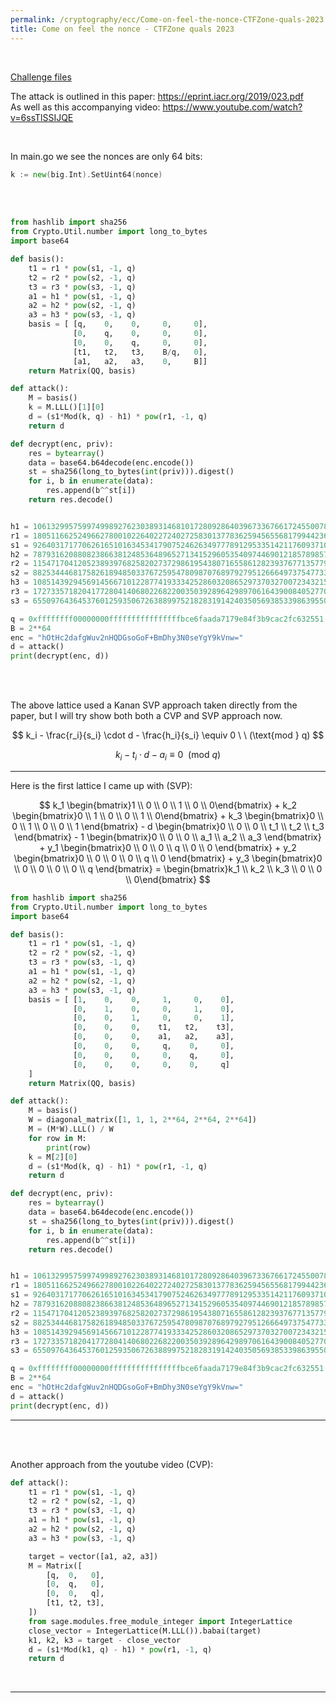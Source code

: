 ```yaml
---
permalink: /cryptography/ecc/Come-on-feel-the-nonce-CTFZone-quals-2023
title: Come on feel the nonce - CTFZone quals 2023
---
```


<br>

[Challenge files](https://github.com/Connor-McCartney/CTF_Files/tree/main/2023/CTFZone-quals/Come_on_feel_the_nonce)

The attack is outlined in this paper: <https://eprint.iacr.org/2019/023.pdf>
<br>
As well as this accompanying video: <https://www.youtube.com/watch?v=6ssTlSSIJQE>

<br>

In main.go we see the nonces are only 64 bits:

```go
k := new(big.Int).SetUint64(nonce)
```

<br>


<br>

```python
from hashlib import sha256
from Crypto.Util.number import long_to_bytes
import base64

def basis():
    t1 = r1 * pow(s1, -1, q)
    t2 = r2 * pow(s2, -1, q)
    t3 = r3 * pow(s3, -1, q)
    a1 = h1 * pow(s1, -1, q)
    a2 = h2 * pow(s2, -1, q)
    a3 = h3 * pow(s3, -1, q)
    basis = [ [q,    0,    0,     0,     0],
              [0,    q,    0,     0,     0],
              [0,    0,    q,     0,     0],
              [t1,   t2,   t3,    B/q,   0],
              [a1,   a2,   a3,    0,     B]]
    return Matrix(QQ, basis)

def attack():
    M = basis()
    k = M.LLL()[1][0]
    d = (s1*Mod(k, q) - h1) * pow(r1, -1, q)
    return d

def decrypt(enc, priv):
    res = bytearray()
    data = base64.b64decode(enc.encode())
    st = sha256(long_to_bytes(int(priv))).digest()
    for i, b in enumerate(data):
        res.append(b^^st[i])
    return res.decode()


h1 = 106132995759974998927623038931468101728092864039673367661724550078579493516352
r1 = 18051166252496627800102264022724027258301377836259456556817994423615643066667
s1 = 92640317177062616510163453417907524626349777891295335142117609371090060820235
h2 = 7879316208808238663812485364896527134152960535409744690121857898575626153029
r2 = 115471704120523893976825820273729861954380716558612823937677135779401972000099
s2 = 88253444681758261894850337672595478098707689792795126664973754773335910861625
h3 = 108514392945691456671012287741933342528603208652973703270072343215378534310088
r3 = 17273357182041772804140680226822003503928964298970616439008405277082716423350
s3 = 65509764364537601259350672638899752182831914240350569385339863955089362099960

q = 0xffffffff00000000ffffffffffffffffbce6faada7179e84f3b9cac2fc632551
B = 2**64
enc = "hOtHc2dafgWuv2nHQDGsoGoF+BmDhy3N0seYgY9kVnw="
d = attack()
print(decrypt(enc, d))
```



<br>

<br>


The above lattice used a Kanan SVP approach taken directly from the paper, but I will try show both both a CVP and SVP approach now.


$$
k_i - \frac{r_i}{s_i} \cdot d - \frac{h_i}{s_i} \equiv 0 \ \ (\text{mod } q)
$$



$$
k_i - t_i \cdot d - a_i \equiv 0 \ \ (\text{mod } q)
$$


---

Here is the first lattice I came up with (SVP):

$$
k_1 \begin{bmatrix}1  \\ 0 \\ 0 \\ 1 \\ 0 \\ 0\end{bmatrix}  + 
k_2 \begin{bmatrix}0  \\ 1 \\ 0 \\ 0 \\ 1 \\ 0\end{bmatrix}  + 
k_3 \begin{bmatrix}0  \\ 0 \\ 1 \\ 0 \\ 0 \\ 1 \end{bmatrix} -    
d   \begin{bmatrix}0  \\ 0 \\ 0 \\ t_1 \\ t_2 \\ t_3 \end{bmatrix}  -
1   \begin{bmatrix}0  \\ 0 \\ 0 \\ a_1 \\ a_2 \\ a_3 \end{bmatrix}  +  
y_1 \begin{bmatrix}0  \\ 0 \\ 0 \\ q \\ 0 \\ 0 \end{bmatrix} +
y_2 \begin{bmatrix}0  \\ 0 \\ 0 \\ 0 \\ q \\ 0 \end{bmatrix} +
y_3 \begin{bmatrix}0  \\ 0 \\ 0 \\ 0 \\ 0 \\ q \end{bmatrix} 
=   \begin{bmatrix}k_1  \\ k_2  \\ k_3 \\ 0 \\ 0 \\ 0\end{bmatrix}
$$

```python
from hashlib import sha256
from Crypto.Util.number import long_to_bytes
import base64

def basis():
    t1 = r1 * pow(s1, -1, q)
    t2 = r2 * pow(s2, -1, q)
    t3 = r3 * pow(s3, -1, q)
    a1 = h1 * pow(s1, -1, q)
    a2 = h2 * pow(s2, -1, q)
    a3 = h3 * pow(s3, -1, q)
    basis = [ [1,    0,    0,     1,     0,    0],
              [0,    1,    0,     0,     1,    0],
              [0,    0,    1,     0,     0,    1],
              [0,    0,    0,    t1,   t2,    t3],
              [0,    0,    0,    a1,   a2,    a3],
              [0,    0,    0,     q,    0,     0],
              [0,    0,    0,     0,    q,     0],
              [0,    0,    0,     0,    0,     q]
    ]
    return Matrix(QQ, basis)

def attack():
    M = basis()
    W = diagonal_matrix([1, 1, 1, 2**64, 2**64, 2**64])
    M = (M*W).LLL() / W
    for row in M:
        print(row)
    k = M[2][0]
    d = (s1*Mod(k, q) - h1) * pow(r1, -1, q)
    return d

def decrypt(enc, priv):
    res = bytearray()
    data = base64.b64decode(enc.encode())
    st = sha256(long_to_bytes(int(priv))).digest()
    for i, b in enumerate(data):
        res.append(b^^st[i])
    return res.decode()


h1 = 106132995759974998927623038931468101728092864039673367661724550078579493516352
r1 = 18051166252496627800102264022724027258301377836259456556817994423615643066667
s1 = 92640317177062616510163453417907524626349777891295335142117609371090060820235
h2 = 7879316208808238663812485364896527134152960535409744690121857898575626153029
r2 = 115471704120523893976825820273729861954380716558612823937677135779401972000099
s2 = 88253444681758261894850337672595478098707689792795126664973754773335910861625
h3 = 108514392945691456671012287741933342528603208652973703270072343215378534310088
r3 = 17273357182041772804140680226822003503928964298970616439008405277082716423350
s3 = 65509764364537601259350672638899752182831914240350569385339863955089362099960

q = 0xffffffff00000000ffffffffffffffffbce6faada7179e84f3b9cac2fc632551
B = 2**64
enc = "hOtHc2dafgWuv2nHQDGsoGoF+BmDhy3N0seYgY9kVnw="
d = attack()
print(decrypt(enc, d))
```

---

<br>

<br>

Another approach from the youtube video (CVP):

```python
def attack():
    t1 = r1 * pow(s1, -1, q)
    t2 = r2 * pow(s2, -1, q)
    t3 = r3 * pow(s3, -1, q)
    a1 = h1 * pow(s1, -1, q)
    a2 = h2 * pow(s2, -1, q)
    a3 = h3 * pow(s3, -1, q)

    target = vector([a1, a2, a3])
    M = Matrix([
        [q,  0,   0],
        [0,  q,   0],
        [0,  0,   q],
        [t1, t2, t3],
    ])
    from sage.modules.free_module_integer import IntegerLattice
    close_vector = IntegerLattice(M.LLL()).babai(target)
    k1, k2, k3 = target - close_vector
    d = (s1*Mod(k1, q) - h1) * pow(r1, -1, q)
    return d
```

<br>

---

<br>
